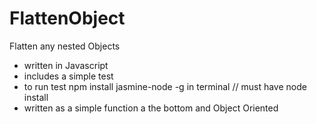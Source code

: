 # FlattenObject
Flatten any nested Objects
+ written in Javascript
+ includes a simple test
+ to run test npm install jasmine-node -g in terminal // must have node install
+ written as a simple function a the bottom and Object Oriented
